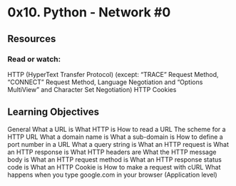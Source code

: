 # 0x10. Python - Network #0

## Resources
### Read or watch:

HTTP (HyperText Transfer Protocol) (except: “TRACE” Request Method, “CONNECT” Request Method, Language Negotiation and “Options MultiView” and Character Set Negotiation)
HTTP Cookies

## Learning Objectives
General
    What a URL is
    What HTTP is
    How to read a URL
    The scheme for a HTTP URL
    What a domain name is
    What a sub-domain is
    How to define a port number in a URL
    What a query string is
    What an HTTP request is
    What an HTTP response is
    What HTTP headers are
    What the HTTP message body is
    What an HTTP request method is
    What an HTTP response status code is
    What an HTTP Cookie is
    How to make a request with cURL
    What happens when you type google.com in your browser (Application level)

